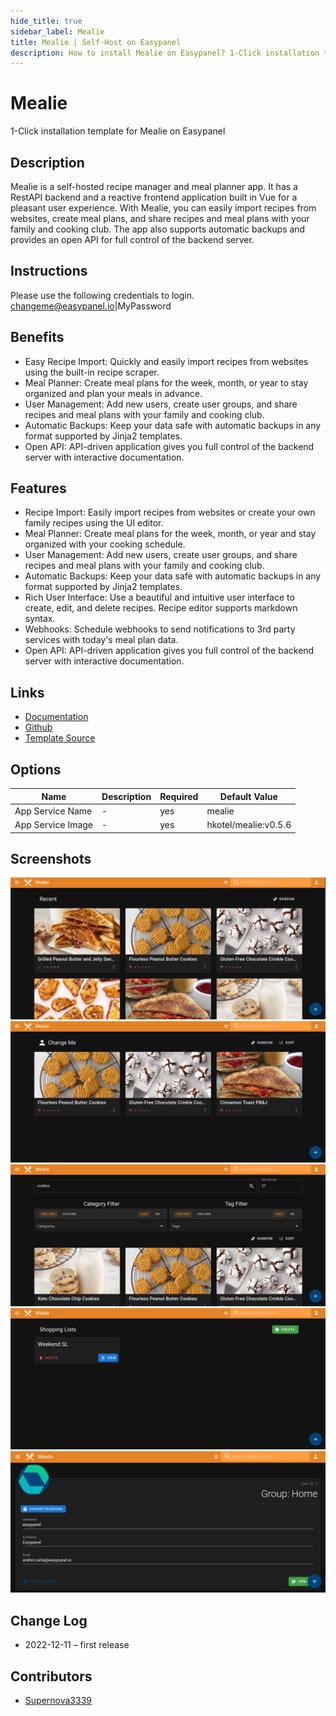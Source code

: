 ```yaml
---
hide_title: true
sidebar_label: Mealie
title: Mealie | Self-Host on Easypanel
description: How to install Mealie on Easypanel? 1-Click installation template for Mealie on Easypanel
---
```


<!-- generated -->

# Mealie

1-Click installation template for Mealie on Easypanel

## Description

Mealie is a self-hosted recipe manager and meal planner app. It has a RestAPI backend and a reactive frontend application built in Vue for a pleasant user experience. With Mealie, you can easily import recipes from websites, create meal plans, and share recipes and meal plans with your family and cooking club. The app also supports automatic backups and provides an open API for full control of the backend server.

## Instructions

Please use the following credentials to login. changeme@easypanel.io|MyPassword

## Benefits

- Easy Recipe Import: Quickly and easily import recipes from websites using the built-in recipe scraper.
- Meal Planner: Create meal plans for the week, month, or year to stay organized and plan your meals in advance.
- User Management: Add new users, create user groups, and share recipes and meal plans with your family and cooking club.
- Automatic Backups: Keep your data safe with automatic backups in any format supported by Jinja2 templates.
- Open API: API-driven application gives you full control of the backend server with interactive documentation.

## Features

- Recipe Import: Easily import recipes from websites or create your own family recipes using the UI editor.
- Meal Planner: Create meal plans for the week, month, or year and stay organized with your cooking schedule.
- User Management: Add new users, create user groups, and share recipes and meal plans with your family and cooking club.
- Automatic Backups: Keep your data safe with automatic backups in any format supported by Jinja2 templates.
- Rich User Interface: Use a beautiful and intuitive user interface to create, edit, and delete recipes. Recipe editor supports markdown syntax.
- Webhooks: Schedule webhooks to send notifications to 3rd party services with today's meal plan data.
- Open API: API-driven application gives you full control of the backend server with interactive documentation.

## Links

- [Documentation](https://nightly.mealie.io/)
- [Github](https://github.com/hay-kot/mealie/)
- [Template Source](https://github.com/easypanel-io/templates/tree/main/templates/mealie)

## Options

Name | Description | Required | Default Value
-|-|-|-
App Service Name | - | yes | mealie
App Service Image | - | yes | hkotel/mealie:v0.5.6

## Screenshots

![Mealie Screenshot](./assets/screenshot1.png)
![Mealie Screenshot](./assets/screenshot2.png)
![Mealie Screenshot](./assets/screenshot3.png)
![Mealie Screenshot](./assets/screenshot4.png)
![Mealie Screenshot](./assets/screenshot5.png)

## Change Log

- 2022-12-11 – first release

## Contributors

- [Supernova3339](https://github.com/Supernova3339)
